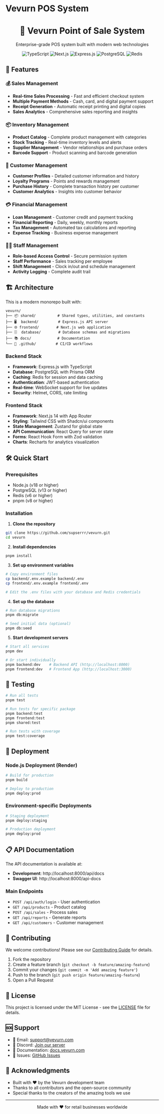 # Vevurn POS System

<div align="center">
  <h1>🏪 Vevurn Point of Sale System</h1>
  <p>Enterprise-grade POS system built with modern web technologies</p>
  
  ![TypeScript](https://img.shields.io/badge/TypeScript-007ACC?style=for-the-badge&logo=typescript&logoColor=white)
  ![Next.js](https://img.shields.io/badge/Next.js-000000?style=for-the-badge&logo=next.js&logoColor=white)
  ![Express.js](https://img.shields.io/badge/Express.js-404D59?style=for-the-badge&logo=express&logoColor=white)
  ![PostgreSQL](https://img.shields.io/badge/PostgreSQL-316192?style=for-the-badge&logo=postgresql&logoColor=white)
  ![Redis](https://img.shields.io/badge/Redis-DC382D?style=for-the-badge&logo=redis&logoColor=white)
</div>

## 🚀 Features

### 💰 Sales Management
- **Real-time Sales Processing** - Fast and efficient checkout system
- **Multiple Payment Methods** - Cash, card, and digital payment support
- **Receipt Generation** - Automatic receipt printing and digital copies
- **Sales Analytics** - Comprehensive sales reporting and insights

### 📦 Inventory Management
- **Product Catalog** - Complete product management with categories
- **Stock Tracking** - Real-time inventory levels and alerts
- **Supplier Management** - Vendor relationships and purchase orders
- **Barcode Support** - Product scanning and barcode generation

### 👥 Customer Management
- **Customer Profiles** - Detailed customer information and history
- **Loyalty Programs** - Points and rewards management
- **Purchase History** - Complete transaction history per customer
- **Customer Analytics** - Insights into customer behavior

### 💳 Financial Management
- **Loan Management** - Customer credit and payment tracking
- **Financial Reporting** - Daily, weekly, monthly reports
- **Tax Management** - Automated tax calculations and reporting
- **Expense Tracking** - Business expense management

### 👨‍💼 Staff Management
- **Role-based Access Control** - Secure permission system
- **Staff Performance** - Sales tracking per employee
- **Shift Management** - Clock in/out and schedule management
- **Activity Logging** - Complete audit trail

## 🏗️ Architecture

This is a modern monorepo built with:

```
vevurn/
├── 📦 shared/          # Shared types, utilities, and constants
├── 🖥️  backend/         # Express.js API server
├── 🌐 frontend/        # Next.js web application
├── 🗄️  database/        # Database schemas and migrations
├── 📚 docs/            # Documentation
└── 🔧 .github/         # CI/CD workflows
```

### Backend Stack
- **Framework**: Express.js with TypeScript
- **Database**: PostgreSQL with Prisma ORM
- **Caching**: Redis for session and data caching
- **Authentication**: JWT-based authentication
- **Real-time**: WebSocket support for live updates
- **Security**: Helmet, CORS, rate limiting

### Frontend Stack
- **Framework**: Next.js 14 with App Router
- **Styling**: Tailwind CSS with Shadcn/ui components
- **State Management**: Zustand for global state
- **API Communication**: React Query for server state
- **Forms**: React Hook Form with Zod validation
- **Charts**: Recharts for analytics visualization

## 🛠️ Quick Start

### Prerequisites
- Node.js (v18 or higher)
- PostgreSQL (v13 or higher)
- Redis (v6 or higher)
- pnpm (v8 or higher)

### Installation

1. **Clone the repository**
```bash
git clone https://github.com/supserrr/vevurn.git
cd vevurn
```

2. **Install dependencies**
```bash
pnpm install
```

3. **Set up environment variables**
```bash
# Copy environment files
cp backend/.env.example backend/.env
cp frontend/.env.example frontend/.env

# Edit the .env files with your database and Redis credentials
```

4. **Set up the database**
```bash
# Run database migrations
pnpm db:migrate

# Seed initial data (optional)
pnpm db:seed
```

5. **Start development servers**
```bash
# Start all services
pnpm dev

# Or start individually
pnpm backend:dev    # Backend API (http://localhost:8000)
pnpm frontend:dev   # Frontend App (http://localhost:3000)
```

## 🧪 Testing

```bash
# Run all tests
pnpm test

# Run tests for specific package
pnpm backend:test
pnpm frontend:test
pnpm shared:test

# Run tests with coverage
pnpm test:coverage
```

## 🚀 Deployment

### Node.js Deployment (Render)
```bash
# Build for production
pnpm build

# Deploy to production
pnpm deploy:prod
```

### Environment-specific Deployments
```bash
# Staging deployment
pnpm deploy:staging

# Production deployment
pnpm deploy:prod
```

## 📋 API Documentation

The API documentation is available at:
- **Development**: http://localhost:8000/api/docs
- **Swagger UI**: http://localhost:8000/api-docs

### Main Endpoints

- `POST /api/auth/login` - User authentication
- `GET /api/products` - Product catalog
- `POST /api/sales` - Process sales
- `GET /api/reports` - Generate reports
- `GET /api/customers` - Customer management

## 🤝 Contributing

We welcome contributions! Please see our [Contributing Guide](CONTRIBUTING.md) for details.

1. Fork the repository
2. Create a feature branch (`git checkout -b feature/amazing-feature`)
3. Commit your changes (`git commit -m 'Add amazing feature'`)
4. Push to the branch (`git push origin feature/amazing-feature`)
5. Open a Pull Request

## 📄 License

This project is licensed under the MIT License - see the [LICENSE](LICENSE) file for details.

## 🆘 Support

- 📧 Email: support@vevurn.com
- 💬 Discord: [Join our server](https://discord.gg/vevurn)
- 📖 Documentation: [docs.vevurn.com](https://docs.vevurn.com)
- 🐛 Issues: [GitHub Issues](https://github.com/supserrr/vevurn/issues)

## 🙏 Acknowledgments

- Built with ❤️ by the Vevurn development team
- Thanks to all contributors and the open-source community
- Special thanks to the creators of the amazing tools we use

---

<div align="center">
  <p>Made with ❤️ for retail businesses worldwide</p>
</div>